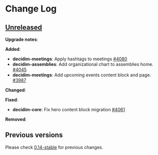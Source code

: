 # Change Log

## [Unreleased](https://github.com/decidim/decidim/tree/HEAD)

**Upgrade notes**:

**Added**:

- **decidim-meetings**: Apply hashtags to meetings [\#4080](https://github.com/decidim/decidim/pull/4080)
- **decidim-assemblies**: Add organizational chart to assemblies home. [\#4045](https://github.com/decidim/decidim/pull/4045)
- **decidim-meetings**: Add upcoming events content block and page. [\#3987](https://github.com/decidim/decidim/pull/3987)

**Changed**:

**Fixed**:

- **decidim-core**: Fix hero content block migration [\#4061](https://github.com/decidim/decidim/pull/4061)

**Removed**:

## Previous versions

Please check [0.14-stable](https://github.com/decidim/decidim/blob/0.14-stable/CHANGELOG.md) for previous changes.
